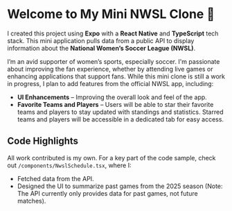 # Welcome to My Mini NWSL Clone 👋

I created this project using **Expo** with a **React Native** and **TypeScript** tech stack. This mini application pulls data from a public API to display information about the **National Women’s Soccer League (NWSL)**.

I’m an avid supporter of women’s sports, especially soccer. I'm passionate about improving the fan experience, whether by attending live games or enhancing applications that support fans. While this mini clone is still a work in progress, I plan to add features from the official NWSL app, including:

- **UI Enhancements** – Improving the overall look and feel of the app.  
- **Favorite Teams and Players** – Users will be able to star their favorite teams and players to stay updated with standings and statistics. Starred teams and players will be accessible in a dedicated tab for easy access.  

## Code Highlights
All work contributed is my own. For a key part of the code sample, check out `/components/NwslSchedule.tsx`, where I:  
- Fetched data from the API.  
- Designed the UI to summarize past games from the 2025 season (Note: The API currently only provides data for past games, not future matches).  

